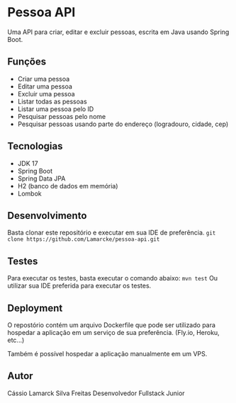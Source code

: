 # Pessoa API

Uma API para criar, editar e excluir pessoas, escrita em Java usando Spring Boot.

## Funções

- Criar uma pessoa
- Editar uma pessoa
- Excluir uma pessoa
- Listar todas as pessoas
- Listar uma pessoa pelo ID
- Pesquisar pessoas pelo nome
- Pesquisar pessoas usando parte do endereço (logradouro, cidade, cep)

## Tecnologias

- JDK 17
- Spring Boot
- Spring Data JPA
- H2 (banco de dados em memória)
- Lombok

## Desenvolvimento

Basta clonar este repositório e executar em sua IDE de preferência.
`git clone https://github.com/Lamarcke/pessoa-api.git`

## Testes

Para executar os testes, basta executar o comando abaixo:
`mvn test`
Ou utilizar sua IDE preferida para executar os testes.

## Deployment

O repostório contém um arquivo Dockerfile que pode ser utilizado para hospedar a aplicação
em um serviço de sua preferência. (Fly.io, Heroku, etc...)

Também é possível hospedar a aplicação manualmente em um VPS.

## Autor

Cássio Lamarck Silva Freitas
Desenvolvedor Fullstack Junior


